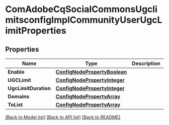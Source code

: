 # ComAdobeCqSocialCommonsUgclimitsconfigImplCommunityUserUgcLimitProperties

## Properties
Name | Type | Description | Notes
------------ | ------------- | ------------- | -------------
**Enable** | [**ConfigNodePropertyBoolean**](configNodePropertyBoolean.md) |  | [optional] 
**UGCLimit** | [**ConfigNodePropertyInteger**](configNodePropertyInteger.md) |  | [optional] 
**UgcLimitDuration** | [**ConfigNodePropertyInteger**](configNodePropertyInteger.md) |  | [optional] 
**Domains** | [**ConfigNodePropertyArray**](configNodePropertyArray.md) |  | [optional] 
**ToList** | [**ConfigNodePropertyArray**](configNodePropertyArray.md) |  | [optional] 

[[Back to Model list]](../README.md#documentation-for-models) [[Back to API list]](../README.md#documentation-for-api-endpoints) [[Back to README]](../README.md)


